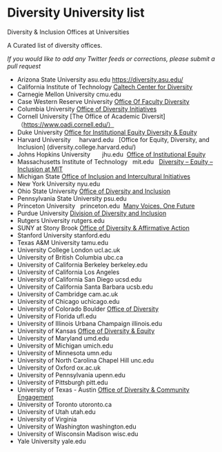 # Diversity University list
Diversity &amp; Inclusion Offices at Universities

A Curated list of diversity offices.

_If you would like to add any Twitter feeds or corrections, please submit a pull request_


* Arizona State University        asu.edu   https://diversity.asu.edu/  
* California Institute of Technology [Caltech Center for Diversity](https://diversitycenter.caltech.edu/) 
* Carnegie Mellon University      cmu.edu
* Case Western Reserve University     [Office Of Faculty Diversity](http://case.edu/president/aaction/aaeeo.html)
* Columbia University              [Office of Diversity Initiatives](http://www.columbia.edu/cu/vpdi/ )
* Cornell University      [The Office of Academic Diversit]（https://www.oadi.cornell.edu/）
* Duke University     [Office for Institutional Equity Diversity & Equity](diversity.duke.edu)
* Harvard University      harvard.edu   [Office for Equity, Diversity, and Inclusion] (diversity.college.harvard.edu/)
* Johns Hopkins University        jhu.edu  [Office of Institutional Equity ](web.jhu.edu/administration/jhuoie/)
* Massachusetts Institute of Technology   mit.edu   [Diversity – Equity – Inclusion at MIT](diversity.mit.edu)
* Michigan State     [Office of Inclusion and Intercultural Initiatives](http://www.inclusion.msu.edu/)
* New York University     nyu.edu
* Ohio State University      [Office of Diversity and Inclusion](http://odi.osu.edu/ )
* Pennsylvania State University   psu.edu
* Princeton University    princeton.edu  [Many Voices, One Future](https://inclusive.princeton.edu/)
* Purdue University       [Division of Diversity and Inclusion](http://www.purdue.edu/diversity-inclusion/)
* Rutgers University      rutgers.edu
* SUNY at Stony Brook     [Office of Diversity & Affirmative Action](http://ws.cc.stonybrook.edu/diversity/ )
* Stanford University     stanford.edu
* Texas A&M University    tamu.edu
* University College London       ucl.ac.uk
* University of British Columbia  ubc.ca
* University of California Berkeley       berkeley.edu
* University of California Los Angeles  
* University of California San Diego      ucsd.edu
* University of California Santa Barbara  ucsb.edu
* University of Cambridge cam.ac.uk
* University of Chicago   uchicago.edu
* University of Colorado Boulder         [Office of Diversity](http://www.colorado.edu/odece/)
* University of Florida   ufl.edu
* University of Illinois Urbana Champaign illinois.edu
* University of Kansas        [Office of Diversity & Equity](http://www.diversity.ku.edu/)
* University of Maryland  umd.edu
* University of Michigan  umich.edu
* University of Minnesota umn.edu
* University of North Carolina Chapel Hill        unc.edu
* University of Oxford    ox.ac.uk
* University of Pennsylvania      upenn.edu
* University of Pittsburgh        pitt.edu
* University of Texas - Austin    [Office of Diversity & Community Engagement](http://www.utexas.edu/diversity/ )
* University of Toronto   utoronto.ca
* University of Utah      utah.edu
* University of Virginia  
* University of Washington        washington.edu
* University of Wisconsin Madison wisc.edu
* Yale University yale.edu

